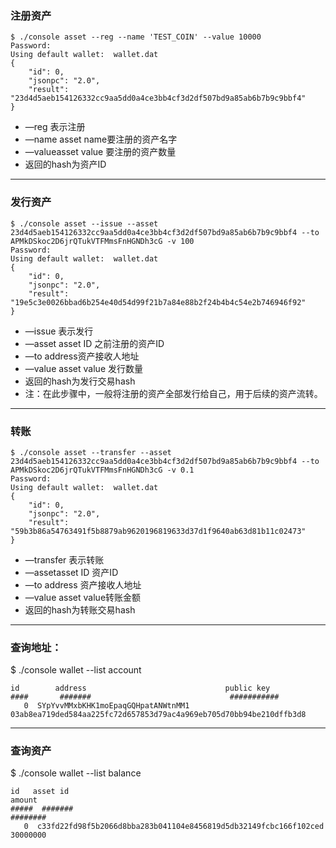 ### 注册资产
```
$ ./console asset --reg --name 'TEST_COIN' --value 10000
Password:
Using default wallet:  wallet.dat
{
    "id": 0,
    "jsonpc": "2.0",
    "result": "23d4d5aeb154126332cc9aa5dd0a4ce3bb4cf3d2df507bd9a85ab6b7b9c9bbf4"
}
```
* —reg 表示注册
* —name asset name要注册的资产名字
* —valueasset value 要注册的资产数量
* 返回的hash为资产ID

-----------------------------------------------------

### 发行资产
```
$ ./console asset --issue --asset 23d4d5aeb154126332cc9aa5dd0a4ce3bb4cf3d2df507bd9a85ab6b7b9c9bbf4 --to APMkDSkoc2D6jrQTukVTFMmsFnHGNDh3cG -v 100
Password:
Using default wallet:  wallet.dat
{
    "id": 0,
    "jsonpc": "2.0",
    "result": "19e5c3e0026bbad6b254e40d54d99f21b7a84e88b2f24b4b4c54e2b746946f92"
}
```
* —issue 表示发行
* —asset asset ID 之前注册的资产ID
* —to address资产接收人地址
* —value asset value 发行数量
* 返回的hash为发行交易hash
* 注：在此步骤中，一般将注册的资产全部发行给自己，用于后续的资产流转。
-------------------------------------------------------------


### 转账
```
$ ./console asset --transfer --asset 23d4d5aeb154126332cc9aa5dd0a4ce3bb4cf3d2df507bd9a85ab6b7b9c9bbf4 --to APMkDSkoc2D6jrQTukVTFMmsFnHGNDh3cG -v 0.1
Password:
Using default wallet:  wallet.dat
{
    "id": 0,
    "jsonpc": "2.0",
    "result": "59b3b86a54763491f5b8879ab9620196819633d37d1f9640ab63d81b11c02473"
}
```
* —transfer 表示转账
* —assetasset ID 资产ID
* —to address 资产接收人地址
* —value asset value转账金额
* 返回的hash为转账交易hash
-------------------

### 查询地址：
$ ./console wallet --list account
```
id        address                               public key
####       #######                               ###########
   0  SYpYvvMMxbKHK1moEpaqGQHpatANWtnMM1 03ab8ea719ded584aa225fc72d657853d79ac4a969eb705d70bb94be210dffb3d8
```
----------------------
### 查询资产
$ ./console wallet --list balance
```
id   asset id                                                           amount
#####  #######                                                           ########
   0  c33fd22fd98f5b2066d8bba283b041104e8456819d5db32149fcbc166f102ced  30000000
```